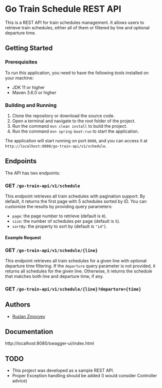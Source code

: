 # Go Train Schedule REST API

This is a REST API for train schedules management. It allows users to retrieve train schedules, either all of them or filtered by line and optional departure time.

## Getting Started

### Prerequisites

To run this application, you need to have the following tools installed on your machine:

- JDK 11 or higher
- Maven 3.6.0 or higher

### Building and Running

1. Clone the repository or download the source code.
2. Open a terminal and navigate to the root folder of the project.
3. Run the command `mvn clean install` to build the project.
4. Run the command `mvn spring-boot:run` to start the application.

The application will start running on port `8080`, and you can access it at `http://localhost:8080/go-train-api/v1/schedule`.

## Endpoints

The API has two endpoints:

### GET `/go-train-api/v1/schedule`

This endpoint retrieves all train schedules with pagination support. By default, it returns the first page with 5 schedules sorted by ID. You can customize the results by providing query parameters:

- `page`: the page number to retrieve (default is `0`).
- `size`: the number of schedules per page (default is `5`).
- `sortBy`: the property to sort by (default is `"id"`).

#### Example Request


### GET `/go-train-api/v1/schedule/{line}`

This endpoint retrieves all train schedules for a given line with optional departure time filtering. If the `departure` query parameter is not provided, it returns all schedules for the given line. 
Otherwise, it returns the schedule that matches both line and departure time, if any.

### GET `/go-train-api/v1/schedule/{line}?departure={time}`


## Authors

- [Ruslan Zinovyev](ruslan.zinovyev@gmail.com)

## Documentation
http://localhost:8080/swagger-ui/index.html

## TODO

- This project was developed as a sample REST API.
- Proper Exception handling should be added (I would consider Controller advice)

